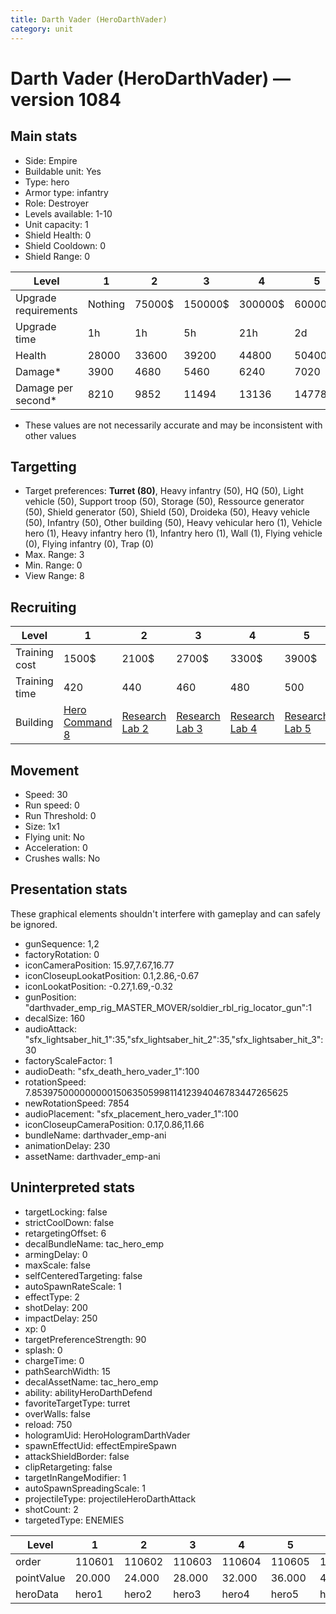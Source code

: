 ```yaml
---
title: Darth Vader (HeroDarthVader)
category: unit
---
```


# Darth Vader (HeroDarthVader) — version 1084

## Main stats

  * Side: Empire
  * Buildable unit: Yes
  * Type: hero
  * Armor type: infantry
  * Role: Destroyer
  * Levels available: 1-10
  * Unit capacity: 1
  * Shield Health: 0
  * Shield Cooldown: 0
  * Shield Range: 0

|Level               |1      |2     |3      |4      |5      |6      |7       |8       |9       |10      |
|--------------------|-------|------|-------|-------|-------|-------|--------|--------|--------|--------|
|Upgrade requirements|Nothing|75000$|150000$|300000$|600000$|900000$|1050000$|1200000$|3200000$|4800000$|
|Upgrade time        |1h     |1h    |5h     |21h    |2d     |4d     |6d      |1w2d    |1w5d    |2w      |
|Health              |28000  |33600 |39200  |44800  |50400  |56000  |61600   |67200   |72800   |84000   |
|Damage*             |3900   |4680  |5460   |6240   |7020   |7800   |8580    |9360    |10140   |11700   |
|Damage per second*  |8210   |9852  |11494  |13136  |14778  |16421  |18063   |19705   |21347   |24631   |

* These values are not necessarily accurate and may be inconsistent with other values

## Targetting

  * Target preferences: **Turret (80)**, Heavy infantry (50), HQ (50), Light vehicle (50), Support troop (50), Storage (50), Ressource generator (50), Shield generator (50), Shield (50), Droideka (50), Heavy vehicle (50), Infantry (50), Other building (50), Heavy vehicular hero (1), Vehicle hero (1), Heavy infantry hero (1), Infantry hero (1), Wall (1), Flying vehicle (0), Flying infantry (0), Trap (0)
  * Max. Range: 3
  * Min. Range: 0
  * View Range: 8

## Recruiting

|Level        |1                                           |2                                      |3                                      |4                                      |5                                      |6                                      |7                                      |8                                      |9                                      |10                                      |
|-------------|--------------------------------------------|---------------------------------------|---------------------------------------|---------------------------------------|---------------------------------------|---------------------------------------|---------------------------------------|---------------------------------------|---------------------------------------|----------------------------------------|
|Training cost|1500$                                       |2100$                                  |2700$                                  |3300$                                  |3900$                                  |4500$                                  |5100$                                  |5700$                                  |6300$                                  |6900$                                   |
|Training time|420                                         |440                                    |460                                    |480                                    |500                                    |520                                    |540                                    |560                                    |580                                    |600                                     |
|Building     |[Hero Command 8](empireTacticalCommand.html)|[Research Lab 2](empireOffenseLab.html)|[Research Lab 3](empireOffenseLab.html)|[Research Lab 4](empireOffenseLab.html)|[Research Lab 5](empireOffenseLab.html)|[Research Lab 6](empireOffenseLab.html)|[Research Lab 7](empireOffenseLab.html)|[Research Lab 8](empireOffenseLab.html)|[Research Lab 9](empireOffenseLab.html)|[Research Lab 10](empireOffenseLab.html)|

## Movement

  * Speed: 30
  * Run speed: 0
  * Run Threshold: 0
  * Size: 1x1
  * Flying unit: No
  * Acceleration: 0
  * Crushes walls: No

## Presentation stats

These graphical elements shouldn't interfere with gameplay and can safely be ignored.

  * gunSequence: 1,2
  * factoryRotation: 0
  * iconCameraPosition: 15.97,7.67,16.77
  * iconCloseupLookatPosition: 0.1,2.86,-0.67
  * iconLookatPosition: -0.27,1.69,-0.32
  * gunPosition: "darthvader_emp_rig_MASTER_MOVER/soldier_rbl_rig_locator_gun":1
  * decalSize: 160
  * audioAttack: "sfx_lightsaber_hit_1":35,"sfx_lightsaber_hit_2":35,"sfx_lightsaber_hit_3":30
  * factoryScaleFactor: 1
  * audioDeath: "sfx_death_hero_vader_1":100
  * rotationSpeed: 7.8539750000000001506350599811412394046783447265625
  * newRotationSpeed: 7854
  * audioPlacement: "sfx_placement_hero_vader_1":100
  * iconCloseupCameraPosition: 0.17,0.86,11.66
  * bundleName: darthvader_emp-ani
  * animationDelay: 230
  * assetName: darthvader_emp-ani

## Uninterpreted stats

  * targetLocking: false
  * strictCoolDown: false
  * retargetingOffset: 6
  * decalBundleName: tac_hero_emp
  * armingDelay: 0
  * maxScale: false
  * selfCenteredTargeting: false
  * autoSpawnRateScale: 1
  * effectType: 2
  * shotDelay: 200
  * impactDelay: 250
  * xp: 0
  * targetPreferenceStrength: 90
  * splash: 0
  * chargeTime: 0
  * pathSearchWidth: 15
  * decalAssetName: tac_hero_emp
  * ability: abilityHeroDarthDefend
  * favoriteTargetType: turret
  * overWalls: false
  * reload: 750
  * hologramUid: HeroHologramDarthVader
  * spawnEffectUid: effectEmpireSpawn
  * attackShieldBorder: false
  * clipRetargeting: false
  * targetInRangeModifier: 1
  * autoSpawnSpreadingScale: 1
  * projectileType: projectileHeroDarthAttack
  * shotCount: 2
  * targetedType: ENEMIES

|Level     |1     |2     |3     |4     |5     |6     |7     |8     |9     |10    |
|----------|------|------|------|------|------|------|------|------|------|------|
|order     |110601|110602|110603|110604|110605|110606|110607|110608|110609|110610|
|pointValue|20.000|24.000|28.000|32.000|36.000|40.000|44.000|48.000|52.000|60.000|
|heroData  |hero1 |hero2 |hero3 |hero4 |hero5 |hero6 |hero7 |hero8 |hero9 |hero10|

